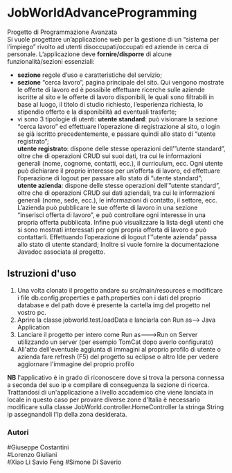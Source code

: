 # JobWorldAdvanceProgramming
Progetto di Programmazione Avanzata  
Si vuole progettare un’applicazione web per la gestione di un “sistema per l’impiego” rivolto ad utenti disoccupati/occupati ed aziende in cerca di personale.
L’applicazione deve **fornire/disporre** di alcune funzionalità/sezioni essenziali:  
* **sezione** regole d’uso e caratteristiche del servizio;
* **sezione** “cerca lavoro”, pagina principale del sito. Qui vengono mostrate le offerte di lavoro ed è possibile effettuare ricerche sulle aziende iscritte al sito e le offerte di lavoro disponibili, le quali sono filtrabili in base al luogo, il titolo di studio richiesto, l’esperienza richiesta, lo stipendio offerto e la disponibilità ad eventuali trasferte;
* vi sono 3 tipologie di utenti:
**utente standard**: può visionare la sezione “cerca lavoro” ed effettuare l’operazione di registrazione al sito, o login se già iscritto precedentemente, e passare quindi allo stato di “utente registrato”;  
**utente registrato**: dispone delle stesse operazioni dell’”utente standard”, oltre che di operazioni CRUD sui suoi dati, tra cui le informazioni generali (nome, cognome, contatti, ecc.), il curriculum, ecc. Ogni utente può dichiarare il proprio interesse per un’offerta di lavoro, ed effettuare l’operazione di logout per passare allo stato di “utente standard”;  
**utente azienda**: dispone delle stesse operazioni dell’”utente standard”, oltre che di operazioni CRUD sui dati aziendali, tra cui le informazioni generali (nome, sede, ecc.), le informazioni di contatto, il settore, ecc. L’azienda può pubblicare le sue offerte di lavoro in una sezione “inserisci offerta di lavoro”, e può controllare ogni interesse in una propria offerta pubblicata. Infine può visualizzare la lista degli utenti che si sono mostrati interessati per ogni propria offerta di lavoro e può contattarli. Effettuando l’operazione di logout l’”utente azienda” passa allo stato di utente standard;
Inoltre si vuole fornire la documentazione Javadoc associata al progetto.

## Istruzioni d'uso
1. Una volta clonato il progetto andare su src/main/resources e modificare i file db.config.properties e path.properties con i dati del proprio database e del path dove è presente la cartella img del progetto nel vostro pc.
2. Aprire la classe jobworld.test.loadData e lanciarla con Run as--> Java Application
3. Lanciare il progetto per intero come Run as--->Run on Server utilizzando un server (per esempio TomCat dopo averlo configurato)
4. All'atto dell'eventuale aggiunta di immagini al proprio profilo di utente o azienda fare refresh (F5) del progetto su eclipse o altro Ide per vedere aggiornare l'immagine del proprio profilo

**NB** l'applicativo è in grado di riconoscere dove si trova la persona connessa a seconda del suo ip e compilare di conseguenza la sezione di ricerca. Trattandosi di un'applicazione a livello accademico che viene lanciata in locale in questo caso per provare diverse zone d'Italia è necessario modificare sulla classe JobWorld.controller.HomeController la stringa String ip assegnandoli l'Ip della zona desiderata.

### Autori
#Giuseppe Costantini  
#Lorenzo Giuliani  
#Xiao Li Savio Feng 
#Simone Di Saverio   

